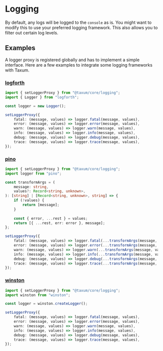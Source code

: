 # Logging

By default, any logs will be logged to the `console` as is. You might want to modify this to use your preferred logging
framework. This also allows you to filter out certain log levels.

## Examples

A logger proxy is registered globally and has to implement a simple interface. Here are a few examples to integrate some
logging frameworks with Taxum.

### [logforth](https://github.com/dasprid/logforth) 

```ts
import { setLoggerProxy } from "@taxum/core/logging";
import { Logger } from "logforth";

const logger = new Logger();

setLoggerProxy({
    fatal: (message, values) => logger.fatal(message, values),
    error: (message, values) => logger.error(message, values),
    warn: (message, values) => logger.warn(message, values),
    info: (message, values) => logger.info(message, values),
    debug: (message, values) => logger.debug(message, values),
    trace: (message, values) => logger.trace(message, values),
});
```

### [pino](https://github.com/pinojs/pino)

```ts
import { setLoggerProxy } from "@taxum/core/logging";
import logger from "pino";

const transformArgs = (
    message: string,
    values?: Record<string, unknown>,
): [string] | [Record<string, unknown>, string] => {
    if (!values) {
        return [message];
    }
    
    const { error, ...rest } = values;
    return [{ ...rest, err: error }, message];
};

setLoggerProxy({
    fatal: (message, values) => logger.fatal(...transformArgs(message, values)),
    error: (message, values) => logger.error(...transformArgs(message, values)),
    warn: (message, values) => logger.warn(...transformArgs(message, values)),
    info: (message, values) => logger.info(...transformArgs(message, values)),
    debug: (message, values) => logger.debug(...transformArgs(message, values)),
    trace: (message, values) => logger.trace(...transformArgs(message, values)),
});
```

### [winston](https://github.com/winstonjs/winston)

```ts
import { setLoggerProxy } from "@taxum/core/logging";
import winston from "winston";

const logger = winston.createLogger();

setLoggerProxy({
    fatal: (message, values) => logger.fatal(message, values),
    error: (message, values) => logger.error(message, values),
    warn: (message, values) => logger.warn(message, values),
    info: (message, values) => logger.info(message, values),
    debug: (message, values) => logger.debug(message, values),
    trace: (message, values) => logger.trace(message, values),
});
```
